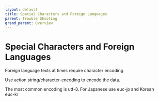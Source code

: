```yaml
---
layout: default
title: Special Characters and Foreign Languages
parent: Trouble Shooting
grand_parent: Overview
---
```


# Special Characters and Foreign Languages

Foreign language texts at times require character encoding.

Use action string/character-encoding to encode the data.

The most common encoding is utf-8.  For Japanese use euc-jp and Korean euc-kr
